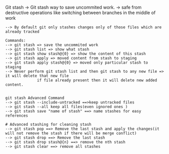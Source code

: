 Git stash
    -> Git stash way to save uncommited work.
    -> safe from destructive operations like switching between branches in the middle of work

    --> By default git only stashes changes only of those files which are already tracked

    Commands:
    --> git stash => save the uncommited work
    --> git stash list => show what stash 
    --> git stash show stash@{0} => show the content of this stash
    --> git stash apply => moved content from stash to staging
    --> git stash apply stash@{0} => moved only particular stash to staging
    --> Never perform git stash list and then git stash to any new file => it will delete that new file
                  if file already present then it will delete new added content.


    git stash Advanced Command
    --> git stash --include-untracked ==>keep untracked files
    --> git stash --all keep all files(even ignored ones )
    --> git stash save "name of stash" ==> name stashes for easy references
    
    # Advanced stashing for cleaning stash
    --> git stash pop ==> Remove the last stash and apply the changes(it will not remove the stash if there will be merge conflict)
    --> git stash drop ==> Remove the last stash
    --> git stash drop stash@{n} ==> remove the nth stash
    --> git stash clear ==> remove all stashes


